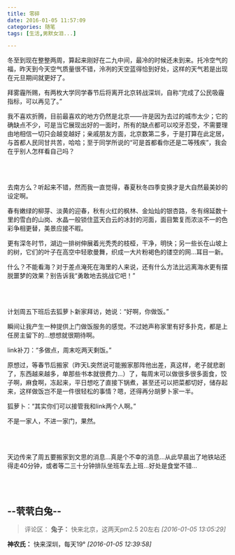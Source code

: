 ```yaml
---
title: 零碎
date: 2016-01-05 11:57:09
categories: 随笔
tags: [生活,男默女泪...]

---
```

冬至到现在整整两周，算起来刚好在二九中间，最冷的时候还未到来。托冷空气的福，昨天到今天空气质量很不错，泠冽的天空蓝得恰到好处，这样的天气若是出现在元旦期间就更好了。

拜雾霾所赐，有两枚大学同学春节后将离开北京转战深圳，自称“完成了公民吸霾指标，可以再见了。”

我不喜欢折腾，目前最喜欢的地方仍然是北京——许是因为去过的城市太少；它的确缺点不少，可是当它展现出好的一面时，所有的缺点都可以咬牙忍受，不需要理由地相信一切只会越变越好；亲戚朋友方面，北京数第二多，于是打算在此定居，与首都人民同甘共苦，哈哈；至于同学所说的“可是首都看你还是二等残疾”，我会在乎别人怎样看自己吗？

<br /><br />

去南方么？听起来不错，然而我一直觉得，春夏秋冬四季变换才是大自然最美妙的设定啊。

春有嫩绿的柳芽、淡黄的迎春，秋有火红的枫林、金灿灿的银杏路，冬有绵延数十里的雪白的山岗、水晶一般锁住蓝天白云的冰封的河面，面目繁复而浓淡不一的色彩争相更替，美景应接不暇。

更有深冬时节，湖边一排树伸展着光秃秃的枝桠，干净，明快；另一些长在山坡上的树，它们的叶子在高空中轻歌曼舞，织成一大片粉褐色的镂空的网...耳目一新。

什么？不能看海？对于差点淹死在海里的人来说，还有什么方法比远离海水更有摆脱噩梦的效果？别告诉我“勇敢地去挑战它吧！”

<br /><br />

计划周五下班后去狐萝卜新家拜访，她说：“好啊，你做饭。”

瞬间让我产生一种提供上门做饭服务的感觉。不过她声称家里有好多扑克，都是上任房主留下的...想想就很期待啊。

link补刀：“多做点，周末吃两天剩饭。”

原想过，等春节后搬家（昨天L突然说可能搬家那阵他出差，真这样，老子就悲剧了，东西越来越多，单那些书本就很费力...）了，每周末可以做很多很多面食，饺子啊，麻食啊，冻起来，平日想吃了直接下锅煮，甚至还可以把菜都切好，储存起来，这样做饭岂不是一件很轻松的事情？嗯，还得再分胡萝卜家一半。

狐萝卜：“其实你们可以接管我和link两个人啊。”

不是一家人，不进一家门，果然。

<br /><br />

天边传来了周五要搬家到文思的消息...真是个不幸的消息...从此早晨出了地铁站还得走40分钟，或者等二三十分钟排队坐班车去上班…好处是食堂不错...

<br /><br />

--茕茕白兔--
---
>评论区：
>**兔子：** 快来北京，这两天pm2.5 20左右  *[2016-01-05 13:05:29]*
>
**神农氏：** 快来深圳，每天19&deg;  *[2016-01-05 12:39:58]*
>
